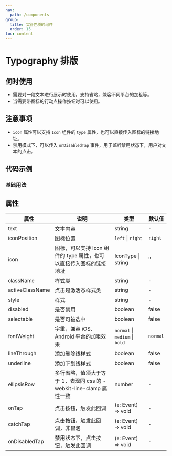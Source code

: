 ```yaml
---
nav:
  path: /components
group:
  title: 实验性质的组件
  order: 15
toc: content
---
```


# Typography 排版

## 何时使用

- 需要对一段文本进行展示时使用，支持省略，兼容不同平台的加粗等。
- 当需要带图标的行动点操作按钮时可以使用。

## 注意事项

- `icon` 属性可以支持 `Icon` 组件的 `type` 属性，也可以直接传入图标的链接地址。
- 禁用模式下，可以传入 `onDisabledTap` 事件，用于监听禁用状态下，用户对文本的点击。

## 代码示例

### 基础用法

<code src='pages/Typography/index'></code>

## 属性

| 属性            | 说明                                                                | 类型                                                               | 默认值   |
| --------------- | ------------------------------------------------------------------- | ------------------------------------------------------------------ | -------- |
| text            | 文本内容                                                            | string                                                             | -        |
| iconPosition    | 图标位置                                                            | `left` \| `right`                                                  | `right`  |
| icon            | 图标，可以支持 Icon 组件的 type 属性，也可以直接传入图标的链接地址  | IconType \| string                                                 | ''       |
| className       | 样式类                                                              | string                                                             | -        |
| activeClassName | 点击是激活态样式类                                                  | string                                                             | -        |
| style           | 样式                                                                | string                                                             | -        |
| disabled        | 是否禁用                                                            | boolean                                                            | false    |
| selectable      | 是否可被选中                                                        | boolean                                                            | false    |
| fontWeight      | 字重，兼容 iOS、Android 平台的加粗效果                              | `normal` \| `medium` \| `bold`                                     | `normal` |
| lineThrough     | 添加删除线样式                                                      | boolean                                                            | false    |
| underline       | 添加下划线样式                                                      | boolean                                                            | false    |
| ellipsisRow     | 多行省略，值须大于等于 1，表现同 css 的 -webkit-line-clamp 属性一致 | number                                                             | -        |
| onTap           | 点击按钮，触发此回调                                                | (e: Event) => void                                                 | -        |
| catchTap        | 点击按钮，触发此回调，非冒泡                                        | (e: Event) => void                                                 | -        |
| onDisabledTap   | 禁用状态下，点击按钮，触发此回调                                    | (e: Event) => void                                                 | -        |
